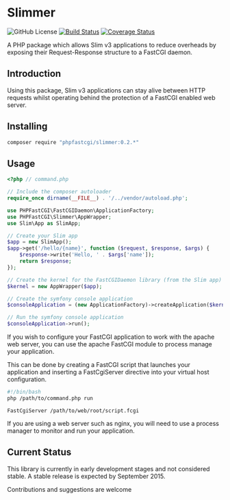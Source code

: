 # Slimmer

![GitHub License](https://img.shields.io/badge/license-GPLv2-blue.svg)
[![Build Status](https://travis-ci.org/PHPFastCGI/Slimmer.svg?branch=master)](https://travis-ci.org/PHPFastCGI/Slimmer)
[![Coverage Status](https://coveralls.io/repos/PHPFastCGI/Slimmer/badge.svg?branch=master)](https://coveralls.io/r/PHPFastCGI/Slimmer?branch=master)

A PHP package which allows Slim v3 applications to reduce overheads by exposing their Request-Response structure to a FastCGI daemon.

## Introduction

Using this package, Slim v3 applications can stay alive between HTTP requests whilst operating behind the protection of a FastCGI enabled web server.

## Installing

```sh
composer require "phpfastcgi/slimmer:0.2.*"
```

## Usage

```php
<?php // command.php

// Include the composer autoloader
require_once dirname(__FILE__) . '/../vendor/autoload.php';

use PHPFastCGI\FastCGIDaemon\ApplicationFactory;
use PHPFastCGI\Slimmer\AppWrapper;
use Slim\App as SlimApp;

// Create your Slim app
$app = new SlimApp();
$app->get('/hello/{name}', function ($request, $response, $args) {
    $response->write('Hello, ' . $args['name']);
    return $response;
});

// Create the kernel for the FastCGIDaemon library (from the Slim app)
$kernel = new AppWrapper($app);

// Create the symfony console application
$consoleApplication = (new ApplicationFactory)->createApplication($kernel);

// Run the symfony console application
$consoleApplication->run();
```

If you wish to configure your FastCGI application to work with the apache web server, you can use the apache FastCGI module to process manage your application.

This can be done by creating a FastCGI script that launches your application and inserting a FastCgiServer directive into your virtual host configuration.

```sh
#!/bin/bash
php /path/to/command.php run
```

```
FastCgiServer /path/to/web/root/script.fcgi
```

If you are using a web server such as nginx, you will need to use a process manager to monitor and run your application.

## Current Status

This library is currently in early development stages and not considered stable. A stable release is expected by September 2015.

Contributions and suggestions are welcome

